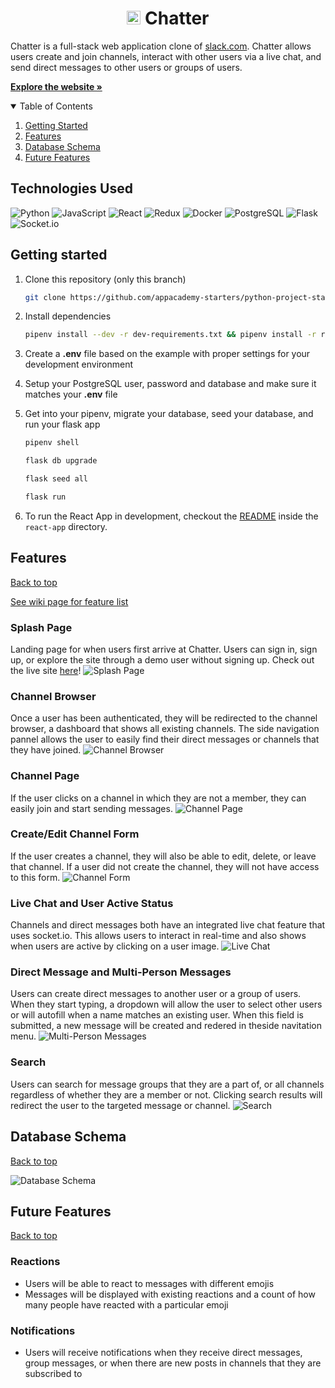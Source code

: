 <h1 align="center"><img height="22px" width="22px" src="https://user-images.githubusercontent.com/96894806/170635110-72da3973-33be-438e-802b-7719c6f1e724.png" alt=""><img>  Chatter</h1>


Chatter is a full-stack web application clone of <a href="https://slack.com/">slack.com</a>. Chatter allows users create and join channels, interact with other users via a live chat, and send direct messages to other users or groups of users.

<a href="https://chatter-with-us.herokuapp.com/" target="_blank"><strong>Explore the website »</strong></a><br/>


<details open="open">
  <summary id="table-of-contents">Table of Contents</summary>
  <ol>
    <li><a href="#getting-started">Getting Started</a></li>
    <li><a href="#features">Features</a></li>
    <li><a href="#database-schema">Database Schema</a></li>
    <li><a href="#future-features">Future Features</a></li>
  </ol>
 </details>

## Technologies Used

![Python](https://img.shields.io/badge/-Python-F9DC3E.svg?logo=Python&style=for-the-badge)
![JavaScript](https://img.shields.io/badge/javascript-%23323330.svg?style=for-the-badge&logo=javascript&logoColor=%23F7DF1E)
![React](https://img.shields.io/badge/React-20232A?style=for-the-badge&logo=react&logoColor=61DAFB)
![Redux](https://img.shields.io/badge/Redux-593D88?style=for-the-badge&logo=redux&logoColor=white)
![Docker](https://img.shields.io/badge/docker-%230db7ed.svg?style=for-the-badge&logo=docker&logoColor=white)
![PostgreSQL](https://img.shields.io/badge/PostgreSQL-316192?style=for-the-badge&logo=postgresql&logoColor=white)
![Flask](https://img.shields.io/badge/Flask-000000?style=for-the-badge&logo=flask&logoColor=white)
![Socket.io](https://img.shields.io/badge/Socket.io-black?style=for-the-badge&logo=socket.io&badgeColor=010101)


## Getting started
1. Clone this repository (only this branch)

   ```bash
   git clone https://github.com/appacademy-starters/python-project-starter.git
   ```

2. Install dependencies

      ```bash
      pipenv install --dev -r dev-requirements.txt && pipenv install -r requirements.txt
      ```

3. Create a **.env** file based on the example with proper settings for your
   development environment
4. Setup your PostgreSQL user, password and database and make sure it matches your **.env** file

5. Get into your pipenv, migrate your database, seed your database, and run your flask app

   ```bash
   pipenv shell
   ```

   ```bash
   flask db upgrade
   ```

   ```bash
   flask seed all
   ```

   ```bash
   flask run
   ```

6. To run the React App in development, checkout the [README](./react-app/README.md) inside the `react-app` directory.

## Features
[Back to top](#table-of-contents)

<a href="https://github.com/celestewinterton/guestly/wiki">See wiki page for feature list</a>

### Splash Page
Landing page for when users first arrive at Chatter. Users can sign in, sign up, or explore the site through a demo user without signing up. Check out the live site <a href="https://chatter-with-us.herokuapp.com/" target="_blank">here</a>! 
![Splash Page](https://user-images.githubusercontent.com/96894806/171970664-f718ba0b-fb5e-4f4d-98a7-9a958797a375.png)

### Channel Browser
Once a user has been authenticated, they will be redirected to the channel browser, a dashboard that shows all existing channels. The side navigation pannel allows the user to easily find their direct messages or channels that they have joined.
![Channel Browser](https://user-images.githubusercontent.com/96894806/171970774-a95bcb11-38e7-48bd-aa6d-fbea889ac5a3.png)

### Channel Page
If the user clicks on a channel in which they are not a member, they can easily join and start sending messages. 
![Channel Page](https://user-images.githubusercontent.com/96894806/171971142-4d996ad4-7348-4dd8-bcaf-a23a7e705312.png)

### Create/Edit Channel Form
If the user creates a channel, they will also be able to edit, delete, or leave that channel. If a user did not create the channel, they will not have access to this form. 
![Channel Form](https://user-images.githubusercontent.com/96894806/171971158-6b94074f-7c80-4586-9dfc-63a410d9da19.png)

### Live Chat and User Active Status
Channels and direct messages both have an integrated live chat feature that uses socket.io. This allows users to interact in real-time and also shows when users are active by clicking on a user image.
![Live Chat](https://user-images.githubusercontent.com/96894806/171971148-50968802-75dc-483a-a9a4-679987551b27.png)

### Direct Message and Multi-Person Messages
Users can create direct messages to another user or a group of users. When they start typing, a dropdown will allow the user to select other users or will autofill when a name matches an existing user. When this field is submitted, a new message will be created and redered in theside navitation menu.
![Multi-Person Messages](https://user-images.githubusercontent.com/96894806/171971170-aff97327-5d39-4d88-8a4f-59c536abba8f.png)

### Search
Users can search for message groups that they are a part of, or all channels regardless of whether they are a member or not. Clicking search results will redirect the user to the targeted message or channel. 
![Search](https://user-images.githubusercontent.com/96894806/171971226-8f77fabd-3dda-4c9b-929e-9c1c6c1f448d.png)

## Database Schema
[Back to top](#table-of-contents)

![Database Schema](https://user-images.githubusercontent.com/96894806/170581187-3d274be1-5f04-45fa-84fd-e0625a57f4df.png)

## Future Features
[Back to top](#table-of-contents)

### Reactions 
* Users will be able to react to messages with different emojis
* Messages will be displayed with existing reactions and a count of how many people have reacted with a particular emoji 

### Notifications
* Users will receive notifications when they receive direct messages, group messages, or when there are new posts in channels that they are subscribed to
